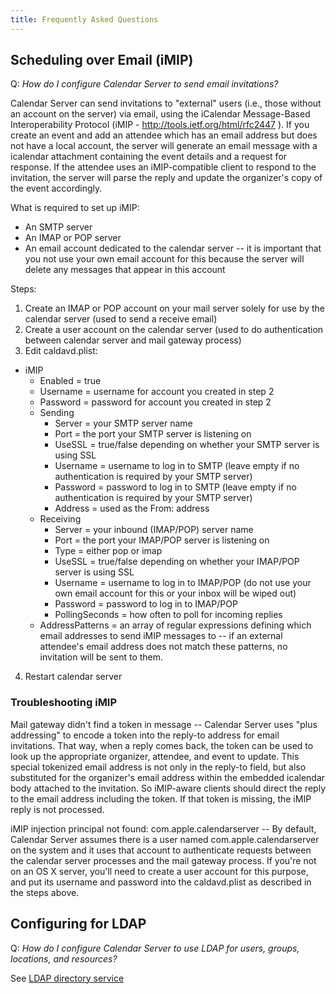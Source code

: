 ```yaml
---
title: Frequently Asked Questions
---
```


## Scheduling over Email (iMIP)

Q: _How do I configure Calendar Server to send email invitations?_

Calendar Server can send invitations to "external" users (i.e., those without an account on the server) via email, using the iCalendar Message-Based Interoperability Protocol (iMIP - ​http://tools.ietf.org/html/rfc2447 ). If you create an event and add an attendee which has an email address but does not have a local account, the server will generate an email message with a icalendar attachment containing the event details and a request for response. If the attendee uses an iMIP-compatible client to respond to the invitation, the server will parse the reply and update the organizer's copy of the event accordingly.

What is required to set up iMIP:

* An SMTP server
* An IMAP or POP server
* An email account dedicated to the calendar server -- it is important that you not use your own email account for this because the server will delete any messages that appear in this account

Steps:

1. Create an IMAP or POP account on your mail server solely for use by the calendar server (used to send a receive email)
2. Create a user account on the calendar server (used to do authentication between calendar server and mail gateway process)
3. Edit caldavd.plist:
  * iMIP
    * Enabled = true
    * Username = username for account you created in step 2
    * Password = password for account you created in step 2
    * Sending
      * Server = your SMTP server name
      * Port = the port your SMTP server is listening on
      * UseSSL = true/false depending on whether your SMTP server is using SSL
      * Username = username to log in to SMTP (leave empty if no authentication is required by your SMTP server)
      * Password = password to log in to SMTP (leave empty if no authentication is required by your SMTP server)
      * Address = used as the From: address
    * Receiving
      * Server = your inbound (IMAP/POP) server name
      * Port = the port your IMAP/POP server is listening on
      * Type = either pop or imap
      * UseSSL = true/false depending on whether your IMAP/POP server is using SSL
      * Username = username to log in to IMAP/POP (do not use your own email account for this or your inbox will be wiped out)
      * Password = password to log in to IMAP/POP
      * PollingSeconds = how often to poll for incoming replies
    * AddressPatterns = an array of regular expressions defining which email addresses to send iMIP messages to -- if an external attendee's email address does not match these patterns, no invitation will be sent to them.
4. Restart calendar server

### Troubleshooting iMIP

Mail gateway didn't find a token in message -- Calendar Server uses "plus addressing" to encode a token into the reply-to address for email invitations. That way, when a reply comes back, the token can be used to look up the appropriate organizer, attendee, and event to update. This special tokenized email address is not only in the reply-to field, but also substituted for the organizer's email address within the embedded icalendar body attached to the invitation. So iMIP-aware clients should direct the reply to the email address including the token. If that token is missing, the iMIP reply is not processed.

iMIP injection principal not found: com.apple.calendarserver -- By default, Calendar Server assumes there is a user named com.apple.calendarserver on the system and it uses that account to authenticate requests between the calendar server processes and the mail gateway process. If you're not on an OS X server, you'll need to create a user account for this purpose, and put its username and password into the caldavd.plist as described in the steps above.

## Configuring for LDAP

Q: _How do I configure Calendar Server to use LDAP for users, groups, locations, and resources?_

See [LDAP directory service](https://github.com/apple/ccs-calendarserver/blob/master/doc/Admin/DirectoryService-LDAP.rst)
